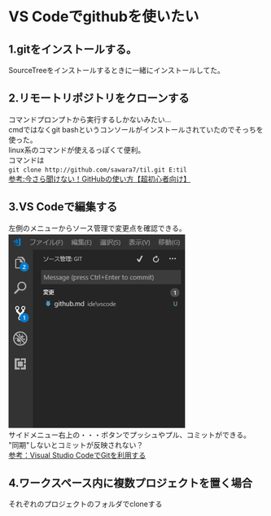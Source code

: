 # VS Codeでgithubを使いたい
## 1.gitをインストールする。  
SourceTreeをインストールするときに一緒にインストールしてた。  

## 2.リモートリポジトリをクローンする
コマンドプロンプトから実行するしかないみたい…  
cmdではなくgit bashというコンソールがインストールされていたのでそっちを使った。  
linux系のコマンドが使えるっぽくて便利。  
コマンドは  
`git clone http://github.com/sawara7/til.git E:til`  
[参考:今さら聞けない！GitHubの使い方【超初心者向け】](https://techacademy.jp/magazine/6235)  

## 3.VS Codeで編集する
左側のメニューからソース管理で変更点を確認できる。  
![編集画面](https://github.com/sawara7/til/blob/master/ide/vscode/img/git.png)  
サイドメニュー右上の・・・ボタンでプッシュやプル、コミットができる。  
"同期"しないとコミットが反映されない？  
[参考：Visual Studio CodeでGitを利用する](https://www.atmarkit.co.jp/ait/articles/1507/21/news017.html)

## 4.ワークスペース内に複数プロジェクトを置く場合
それぞれのプロジェクトのフォルダでcloneする